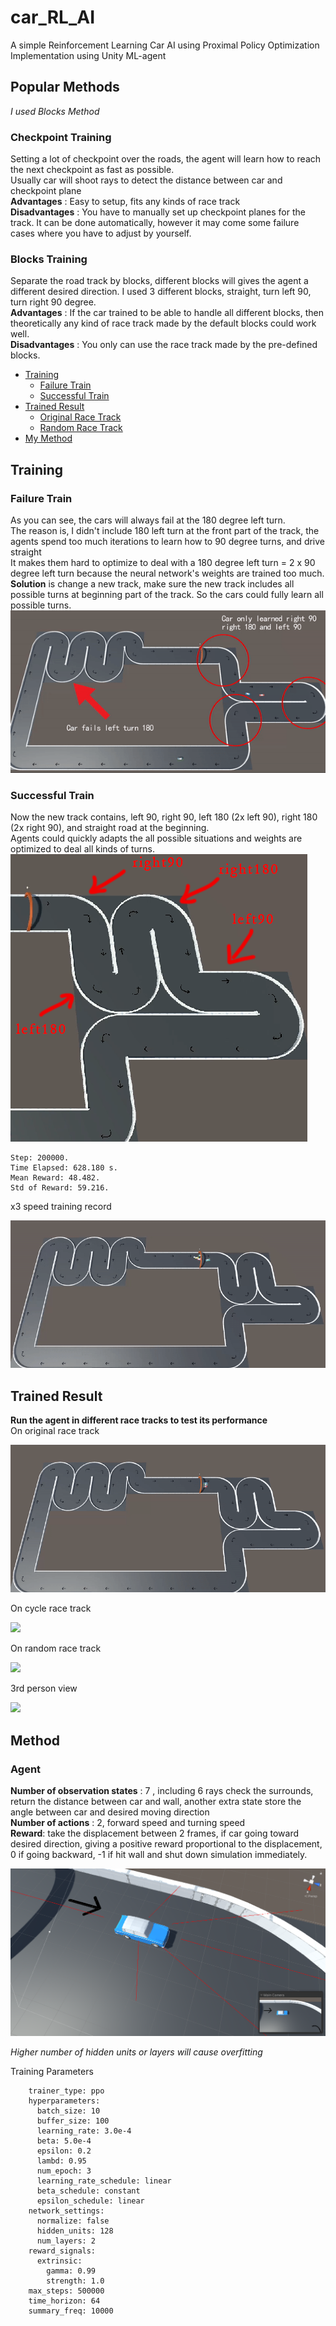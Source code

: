 # car_RL_AI
A simple Reinforcement Learning Car AI using Proximal Policy Optimization\
Implementation using Unity ML-agent

## Popular Methods
*I used Blocks Method*
### Checkpoint Training
Setting a lot of checkpoint over the roads, the agent will learn how to reach the next checkpoint as fast as possible. \
Usually car will shoot rays to detect the distance between car and checkpoint plane\
**Advantages** : Easy to setup, fits any kinds of race track\
**Disadvantages** : You have to manually set up checkpoint planes for the track. It can be done automatically, however it may come some failure cases where you have to adjust by yourself. 
### Blocks Training
Separate the road track by blocks, different blocks will gives the agent a different desired direction. I used 3 different blocks, straight, turn left 90, turn right 90 degree.\
**Advantages** : If the car trained to be able to handle all different blocks, then theoretically any kind of race track made by the default blocks could work well.\
**Disadvantages** : You only can use the race track made by the pre-defined blocks.

- [Training](#training)
  - [Failure Train](#failure-train)
  - [Successful Train](#successful-train)
- [Trained Result](#trained-result)
  - [Original Race Track](#trained-result)
  - [Random Race Track](#trained-result)
- [My Method](#method)

## Training
### Failure Train
As you can see, the cars will always fail at the 180 degree left turn. \
The reason is, I didn't include 180 left turn at the front part of the track, the agents spend too much iterations to learn how to 90 degree turns, and drive straight \
It makes them hard to optimize to deal with a 180 degree left turn = 2 x 90 degree left turn because the neural network's weights are trained too much.\
**Solution** is change a new track, make sure the new track includes all possible turns at beginning part of the track. So the cars could fully learn all possible turns. \
![](images/car_fail_train.gif)


### Successful Train
Now the new track contains, left 90, right 90, left 180 (2x left 90), right 180 (2x right 90), and straight road at the beginning. \
Agents could quickly adapts the all possible situations and weights are optimized to deal all kinds of turns. \
![](images/all_possible2.png)
```
Step: 200000.
Time Elapsed: 628.180 s. 
Mean Reward: 48.482. 
Std of Reward: 59.216.
```
x3 speed training record 

![](images/training_r1.gif)

## Trained Result 
**Run the agent in different race tracks to test its performance** \
On original race track

![](images/train_result_final1.gif)

On cycle race track

![](images/cycle.gif)

On random race track

![](images/train_result_final2.gif)

3rd person view

![](images/3rd_person.gif)

## Method
### Agent
**Number of observation states** : 7 , including 6 rays check the surrounds, return the distance between car and wall, another extra state store the angle between car and desired moving direction \
**Number of actions** : 2, forward speed and turning speed \
**Reward**: take the displacement between 2 frames, if car going toward desired direction, giving a positive reward proportional to the displacement, 0 if going backward, -1 if hit wall and shut down simulation immediately. 

![](images/car_agent.png)

*Higher number of hidden units or layers will cause overfitting*

Training Parameters
```
    trainer_type: ppo
    hyperparameters:
      batch_size: 10
      buffer_size: 100
      learning_rate: 3.0e-4
      beta: 5.0e-4
      epsilon: 0.2
      lambd: 0.95
      num_epoch: 3
      learning_rate_schedule: linear
      beta_schedule: constant
      epsilon_schedule: linear
    network_settings:
      normalize: false
      hidden_units: 128
      num_layers: 2
    reward_signals:
      extrinsic:
        gamma: 0.99
        strength: 1.0
    max_steps: 500000
    time_horizon: 64
    summary_freq: 10000
```
